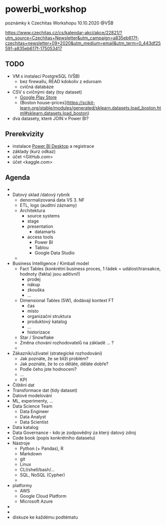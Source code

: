 # powerbi_workshop
poznámky k Czechitas Workshopu 10.10.2020 @VŠB

<https://www.czechitas.cz/cs/kalendar-akci/akce/22821/?utm_source=Czechitas+Newsletter&utm_campaign=a835eb617f-czechitas+newsletter+09+2020&utm_medium=email&utm_term=0_443df25591-a835eb617f-175053417>

## TODO

* VM s instalací PostgreSQL (VŠB)
    * bez firewallu, READ kdokoliv z eduroam
    * cvičná databáze 
* CSV s cvičnými daty (toy dataset)
    * [Google Play Store](https://www.kaggle.com/lava18/google-play-store-apps)
    * (Boston house-prices](https://scikit-learn.org/stable/modules/generated/sklearn.datasets.load_boston.html#sklearn.datasets.load_boston)
* dva datasety, které JOIN v Power BI?

## Prerekvizity

* instalace [Power BI Desktop](powerbi.microsoft.com) a registrace
* základy (kurz odkaz)
* účet <GitHub.com>
* účet <kaggle.com>

## Agenda

* 
* Datový sklad /datový rybník
    * denormalizovaná data VS 3. NF
    * ETL, logs (auditní záznamy)
    * Architektura
        * source systems
        * stage
        * presentation
            * datamarts
        * access tools
            * Power BI
            * Tablou
            * Google Data Studio 
    * 
* Business Intelligence / Kimball model
    * Fact Tables (konkrétní business proces, 1 řádek = událost/transakce, hodnoty (fakta) jsou aditivní!)
        * prodej
        * nákup
        * zkouška
        * ...
    * Dimensional Tables (5W), dodávají kontext FT
        * čas
        * místo
        * organizační struktura
        * produktový katalog
        * ...
        * historizace
    * Star / Snowflake
    * Změna chování rozhodovatelů na základě ... ?
    *
* Zákazník/uživatel (strategické rozhodování)
    * Jak poznáte, že se blíží problém?
    * Jak poznáte, že to co děláte, děláte dobře?
    * Podle čeho jste hodnoceni?
    * ...
    * KPI
* Čištění dat
* Transformace dat (tidy dataset)
* Datové modelování
* ML, experimenty, ...
* Data Science Team
    * Data Engineer
    * Data Analyst
    * Data Scientist
* Data katalog
* Data Governance - kdo je zodpovědný za který datový zdroj
* Code book (popis konkrétního datasetu)
* Nástroje
    * Python (+ Pandas), R
    * Markdown
    * git
    * Linux
    * CLI/shell/bash/...
    * SQL, NoSQL (Cypher)
    * 
* platformy
    * AWS
    * Google Cloud Platform 
    * Microsoft Azure
*
*
* diskuze ke každému podtématu



